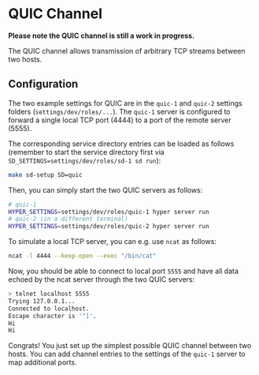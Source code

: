 # QUIC Channel

**Please note the QUIC channel is still a work in progress.**

The QUIC channel allows transmission of arbitrary TCP streams between two hosts.

## Configuration

The two example settings for QUIC are in the `quic-1` and `quic-2` settings folders (`settings/dev/roles/...`).
The `quic-1` server is configured to forward a single local TCP port (4444) to a port of the remote server (5555).

The corresponding service directory entries can be loaded as follows (remember to start the service directory first via `SD_SETTINGS=settings/dev/roles/sd-1 sd run`):

```bash
make sd-setup SD=quic
```

Then, you can simply start the two QUIC servers as follows:

```bash
# quic-1
HYPER_SETTINGS=settings/dev/roles/quic-1 hyper server run
# quic-2 (in a different terminal)
HYPER_SETTINGS=settings/dev/roles/quic-2 hyper server run
```

To simulate a local TCP server, you can e.g. use `ncat` as follows:

```bash
ncat -l 4444 --keep-open --exec "/bin/cat"
```

Now, you should be able to connect to local port `5555` and have all data echoed by the ncat server through the two QUIC servers:

```bash
> telnet localhost 5555
Trying 127.0.0.1...
Connected to localhost.
Escape character is '^]'.
Hi
Hi
```

Congrats! You just set up the simplest possible QUIC channel between two hosts. You can add channel entries to the settings of the `quic-1` server to map additional ports.